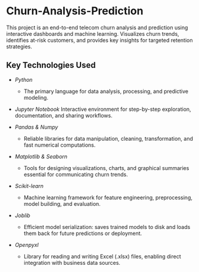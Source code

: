 # Churn-Analysis-Prediction
This project is an end-to-end telecom churn analysis and prediction using interactive dashboards and machine learning. Visualizes churn trends, identifies at-risk customers, and provides key insights for targeted retention strategies.

## Key Technologies Used

- *Python*
   - The primary language for data analysis, processing, and predictive modeling.

- *Jupyter Notebook*
  Interactive environment for step-by-step exploration, documentation, and sharing workflows.

- *Pandas & Numpy*
   - Reliable libraries for data manipulation, cleaning, transformation, and fast numerical computations.

- *Matplotlib & Seaborn*
   - Tools for designing visualizations, charts, and graphical summaries essential for communicating churn trends.

- *Scikit-learn*
   - Machine learning framework for feature engineering, preprocessing, model building, and evaluation.

- *Joblib*
   - Efficient model serialization: saves trained models to disk and loads them back for future predictions or deployment.

- *Openpyxl*
   - Library for reading and writing Excel (.xlsx) files, enabling direct integration with business data sources.
